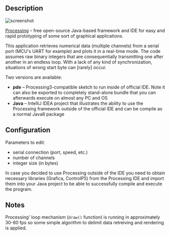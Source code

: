 ## Description
![screenshot](/screenshots/ProcessingSerialRealTimePlot-1.png)

[Processing](https://processing.org) – free open-source Java-based framework and IDE for easy and rapid prototyping of some sort of graphical applications.

This application retrieves numerical data (multiple channels) from a serial port (MCU's UART for example) and plots it in a real-time mode. The code assumes raw binary integers that are consequentially transmitting one after another in an endless loop. With a lack of any kind of synchronization, situations of wrong start byte can [rarely] occur.

Two versions are available:
 - **pde** – Processing3-compatible sketch to run inside of official IDE. Note it can also be exported to completely stand-alone bundle that you can afterwards execute on almost any PC and OS
 - **Java** – IntelliJ IDEA project that illustrates the ability to use the Processing framework outside of the official IDE and can be compile as a normal Java8 package


## Configuration
Parameters to edit:
 - serial connection (port, speed, etc.)
 - number of channels
 - integer size (in bytes)

In case you decided to use Processing outside of the IDE you need to obtain necessary libraries (Grafica, ControlP5) from the Processing IDE and import them into your Java project to be able to successfully compile and execute the program.


## Notes
Processing' loop mechanism (`draw()` function) is running in approximately 30-60 fps so some simple algorithm to delimit data retreiving and rendering is applied.
